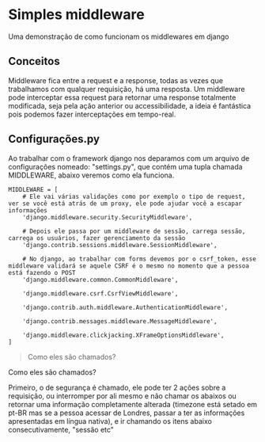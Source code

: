 # Simples middleware

Uma demonstração de como funcionam os middlewares em django

## Conceitos

Middleware fica entre a request e a response, todas as vezes que trabalhamos com qualquer requisição, há uma resposta. Um middleware pode interceptar essa request para retornar uma response totalmente modificada, seja pela ação anterior ou accessibilidade, a ideia é fantástica pois podemos fazer interceptações em tempo-real.

## Configurações.py

Ao trabalhar com o framework django nos deparamos com um arquivo de configurações nomeado: "settings.py", que contém uma tupla chamada MIDDLEWARE, abaixo veremos como ela funciona.

```
MIDDLEWARE = [
	# Ele vai várias validações como por exemplo o tipo de request, ver se você está atrás de um proxy, ele pode ajudar você a escapar informações
    'django.middleware.security.SecurityMiddleware',

    # Depois ele passa por um middleware de sessão, carrega sessão, carrega os usuários, fazer gerenciamento da sessão
    'django.contrib.sessions.middleware.SessionMiddleware',

    # No django, ao trabalhar com forms devemos por o csrf_token, esse middleware validará se aquele CSRF é o mesmo no momento que a pessoa está fazendo o POST
    'django.middleware.common.CommonMiddleware',

    'django.middleware.csrf.CsrfViewMiddleware',

    'django.contrib.auth.middleware.AuthenticationMiddleware',

    'django.contrib.messages.middleware.MessageMiddleware',

    'django.middleware.clickjacking.XFrameOptionsMiddleware',
]
```

> Como eles são chamados?

Como eles são chamados?

Primeiro, o de segurança é chamado, ele pode ter 2 ações sobre a requisição, ou interromper por ali mesmo e não chamar os abaixos ou retornar uma informação completamente alterada (timezone está setado em pt-BR mas se a pessoa acessar de Londres, passar a ter as informações apresentadas em língua nativa), e ir chamando os itens abaixo consecutivamente, "sessão etc"